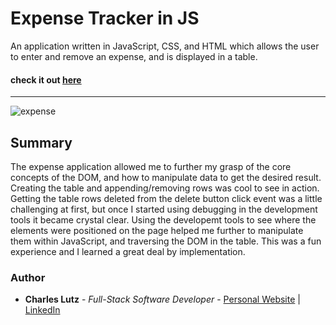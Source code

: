 # Expense Tracker in JS 

An application written in JavaScript, CSS, and HTML which allows the user to enter and remove an expense, and is displayed in a table.  

#### check it out [here](https://charles-carm.github.io/Expense-Tracker/)
---

![expense](https://user-images.githubusercontent.com/103493003/168405629-dbda1736-db58-497d-9146-5f2b885675f3.PNG)


## Summary

The expense application allowed me to further my grasp of the core concepts of the DOM, and how to manipulate
data to get the desired result. Creating the table and appending/removing rows was cool to see in action. Getting 
the table rows deleted from the delete button click event was a little challenging at first, but once I started using
debugging in the development tools it became crystal clear. Using the developemt tools to see where the elements were
positioned on the page helped me further to manipulate them within JavaScript, and traversing the DOM in the table. This 
was a fun experience and I learned a great deal by implementation.

### Author
* __Charles Lutz__ - *Full-Stack Software Developer* - [Personal Website](https://master--resplendent-cocada-4ee40d.netlify.app/) | [LinkedIn](www.linkedin.com/in/CharlesCarMichaelLutz)
